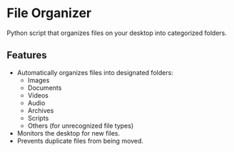# File Organizer

Python script that organizes files on your desktop into categorized folders.

## Features

- Automatically organizes files into designated folders:
  - Images
  - Documents
  - Videos
  - Audio
  - Archives
  - Scripts
  - Others (for unrecognized file types)
- Monitors the desktop for new files.
- Prevents duplicate files from being moved.
